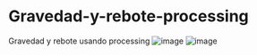 # Gravedad-y-rebote-processing
Gravedad y rebote usando processing
![image](https://user-images.githubusercontent.com/66834393/236634414-4fa8c4a7-650a-4a70-af71-5494c9144611.png)
![image](https://user-images.githubusercontent.com/66834393/236634420-7fb8dc2d-d2b5-420c-9b06-2b0b76a5cacd.png)
